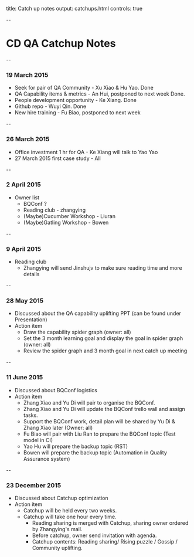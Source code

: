title: Catch up notes
output: catchups.html
controls: true

--

# CD QA Catchup Notes

--

### 19 March 2015

* Seek for pair of QA Community - Xu Xiao & Hu Yao. Done
* QA Capability items & metrics - An Hui, postponed to next week Done.
* People development opportunity - Ke Xiang. Done
* Github repo - Wuyi Qin. Done
* New hire training - Fu Biao, postponed to next week

--

### 26 March 2015

* Office investment 1 hr for QA - Ke Xiang will talk to Yao Yao
* 27 March 2015 first case study - All

--

### 2 April 2015

* Owner list
	- BQConf ?
	- Reading club - zhangying
	- (Maybe)Cucumber Workshop - Liuran
	- (Maybe)Gatling Workshop - Bowen

--

### 9 April 2015

* Reading club
	- Zhangying will send Jinshujv to make sure reading time and more details

--

### 28 May 2015

* Discussed about the QA capability uplifting PPT (can be found under Presentation)
* Action item
  - Draw the capability spider graph (owner: all)
  - Set the 3 month learning goal and display the goal in spider graph (owner: all)
  - Review the spider graph and 3 month goal in next catch up meeting

--

### 11 June 2015

* Discussed about BQConf logistics
* Action item
  - Zhang Xiao and Yu Di will pair to organise the BQConf.
  - Zhang Xiao and Yu Di will update the BQConf trello wall and assign tasks.
  - Support the BQConf work, detail plan will be shared by Yu Di & Zhang Xiao later (Owner: all)
  - Fu Biao will pair with Liu Ran to prepare the BQConf topic (Test model in CI)
  - Yao Hu will prepare the backup topic (RST)
  - Bowen will prepare the backup topic (Automation in Quality Assurance system)

--

### 23 December 2015

* Discussed about Catchup optimization
* Action item
  - Catchup will be held every two weeks.
  - Catchup will take one hour every time.
	- Reading sharing is merged with Catchup, sharing owner ordered by Zhangying's mail.
	- Before catchup, owner send invitation with agenda.
	- Catchup contents: Reading sharing/ Rising puzzle / Gossip / Community uplifting.
